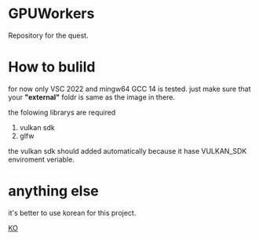 # GPUWorkers

Repository for the quest.

# How to bulild

for now only VSC 2022 and mingw64 GCC 14 is tested.
just make sure that your **"external"** foldr is same as the image in there.

the folowing librarys are required

1. vulkan sdk
2. glfw

the vulkan sdk should added automatically because it hase VULKAN_SDK enviroment veriable.

# anything else

it's better to use korean for this project.

[KO](README_KOREAN.md)
